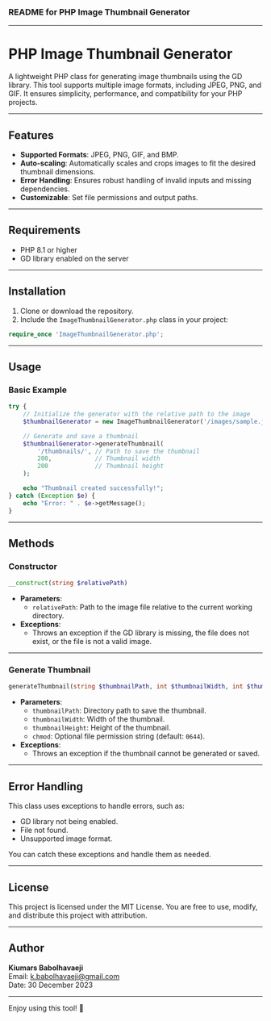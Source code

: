 ### README for PHP Image Thumbnail Generator

---

# PHP Image Thumbnail Generator

A lightweight PHP class for generating image thumbnails using the GD library. This tool supports multiple image formats, including JPEG, PNG, and GIF. It ensures simplicity, performance, and compatibility for your PHP projects.

---

## Features

- **Supported Formats**: JPEG, PNG, GIF, and BMP.
- **Auto-scaling**: Automatically scales and crops images to fit the desired thumbnail dimensions.
- **Error Handling**: Ensures robust handling of invalid inputs and missing dependencies.
- **Customizable**: Set file permissions and output paths.

---

## Requirements

- PHP 8.1 or higher
- GD library enabled on the server

---

## Installation

1. Clone or download the repository.
2. Include the `ImageThumbnailGenerator.php` class in your project:

```php
require_once 'ImageThumbnailGenerator.php';
```

---

## Usage

### Basic Example

```php
try {
    // Initialize the generator with the relative path to the image
    $thumbnailGenerator = new ImageThumbnailGenerator('/images/sample.jpg');

    // Generate and save a thumbnail
    $thumbnailGenerator->generateThumbnail(
        '/thumbnails/', // Path to save the thumbnail
        200,            // Thumbnail width
        200             // Thumbnail height
    );

    echo "Thumbnail created successfully!";
} catch (Exception $e) {
    echo "Error: " . $e->getMessage();
}
```

---

## Methods

### Constructor
```php
__construct(string $relativePath)
```
- **Parameters**:
  - `relativePath`: Path to the image file relative to the current working directory.
- **Exceptions**:
  - Throws an exception if the GD library is missing, the file does not exist, or the file is not a valid image.

---

### Generate Thumbnail
```php
generateThumbnail(string $thumbnailPath, int $thumbnailWidth, int $thumbnailHeight, string $chmod = '0644'): void
```
- **Parameters**:
  - `thumbnailPath`: Directory path to save the thumbnail.
  - `thumbnailWidth`: Width of the thumbnail.
  - `thumbnailHeight`: Height of the thumbnail.
  - `chmod`: Optional file permission string (default: `0644`).
- **Exceptions**:
  - Throws an exception if the thumbnail cannot be generated or saved.

---

## Error Handling

This class uses exceptions to handle errors, such as:
- GD library not being enabled.
- File not found.
- Unsupported image format.

You can catch these exceptions and handle them as needed.

---

## License

This project is licensed under the MIT License. You are free to use, modify, and distribute this project with attribution.

---

## Author

**Kiumars Babolhavaeji**  
Email: [k.babolhavaeji@gmail.com](mailto:k.babolhavaeji@gmail.com)  
Date: 30 December 2023  

---

Enjoy using this tool! 🎉
